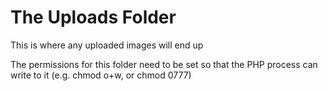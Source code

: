 # The Uploads Folder

This is where any uploaded images will end up

The permissions for this folder need to be set so that the PHP process can write to it (e.g. chmod o+w, or chmod 0777)

